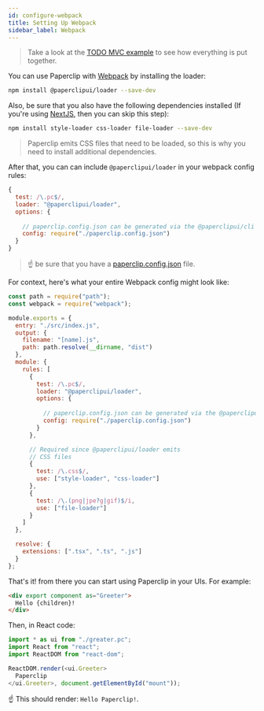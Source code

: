 ```yaml
---
id: configure-webpack
title: Setting Up Webpack
sidebar_label: Webpack
---
```


> Take a look at the [TODO MVC example](https://github.com/paperclipui/paperclip/tree/master/examples/react-todomvc) to see how everything is put together. 

You can use Paperclip with [Webpack](https://webpack.js.org/) by installing the loader:

```sh
npm install @paperclipui/loader --save-dev
```

Also, be sure that you also have the following dependencies installed (If you're using [NextJS](https://nextjs.org/), then you can skip this step):

```sh
npm install style-loader css-loader file-loader --save-dev
```

> Paperclip emits CSS files that need to be loaded, so this is why you need to install additional dependencies.


After that, you can can include `@paperclipui/loader` in your webpack config rules:

```javascript
{
  test: /\.pc$/,
  loader: "@paperclipui/loader",
  options: {
    
    // paperclip.config.json can be generated via the @paperclipui/cli tool
    config: require("./paperclip.config.json")
  }
}
```

> ☝ be sure that you have a [paperclip.config.json](/docs/configure-paperclip) file.

For context, here's what your entire Webpack config might look like:

```javascript
const path = require("path");
const webpack = require("webpack");

module.exports = {
  entry: "./src/index.js",
  output: {
    filename: "[name].js",
    path: path.resolve(__dirname, "dist")
  },
  module: {
    rules: [
      {
        test: /\.pc$/,
        loader: "@paperclipui/loader",
        options: {
          
          // paperclip.config.json can be generated via the @paperclipui/cli tool
          config: require("./paperclip.config.json")
        }
      },

      // Required since @paperclipui/loader emits
      // CSS files
      {
        test: /\.css$/,
        use: ["style-loader", "css-loader"]
      },
      {
        test: /\.(png|jpe?g|gif)$/i,
        use: ["file-loader"]
      }
    ]
  },

  resolve: {
    extensions: [".tsx", ".ts", ".js"]
  }
};
```

That's it! from there you can start using Paperclip in your UIs. For example:

```html
<div export component as="Greeter">
  Hello {children}!
</div>
```

Then, in React code:

```javascript
import * as ui from "./greater.pc";
import React from "react";
import ReactDOM from "react-dom";

ReactDOM.render(<ui.Greeter>
  Paperclip
</ui.Greeter>, document.getElementById("mount"));
```

☝ This should render: `Hello Paperclip!`.